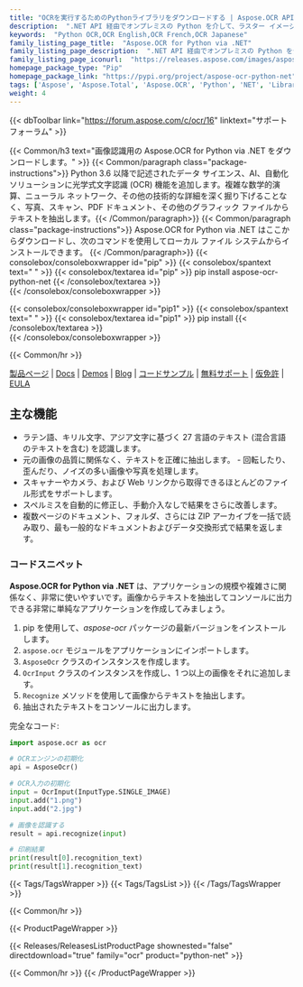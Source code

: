 ```yaml
---
title: "OCRを実行するためのPythonライブラリをダウンロードする | Aspose.OCR API"
description:  ".NET API 経由でオンプレミスの Python を介して、ラスター イメージから英語、フランス語、スペイン語、ポルトガル語の文字とテキストを認識するためのテキスト抽出 Python ライブラリをダウンロードします。"
keywords:  "Python OCR,OCR English,OCR French,OCR Japanese"
family_listing_page_title:  "Aspose.OCR for Python via .NET"
family_listing_page_description:  ".NET API 経由でオンプレミスの Python を介して、ラスター イメージから英語、フランス語、スペイン語、ポルトガル語の文字とテキストを認識するためのテキスト抽出 Python ライブラリをダウンロードします。"
family_listing_page_iconurl:  "https://releases.aspose.com/images/aspose/aspose_ocr-for-python.png"
homepage_package_type: "Pip"
homepage_package_link: "https://pypi.org/project/aspose-ocr-python-net"
tags: ['Aspose', 'Aspose.Total', 'Aspose.OCR', 'Python', 'NET', 'Library', 'PDF', 'OCR', 'TIFF','PNG', 'BMP', 'JPEG', 'Image', 'recognition', 'MacOS', 'Windows', 'Linux', 'PIP']
weight: 4
---
```


{{< dbToolbar link="https://forum.aspose.com/c/ocr/16" linktext="サポートフォーラム" >}}

{{< Common/h3 text="画像認識用の Aspose.OCR for Python via .NET をダウンロードします。"  >}}
{{< Common/paragraph class="package-instructions">}}
Python 3.6 以降で記述されたデータ サイエンス、AI、自動化ソリューションに光学式文字認識 (OCR) 機能を追加します。複雑な数学的演算、ニューラル ネットワーク、その他の技術的な詳細を深く掘り下げることなく、写真、スキャン、PDF ドキュメント、その他のグラフィック ファイルからテキストを抽出します。{{< /Common/paragraph>}}
{{< Common/paragraph class="package-instructions">}}
Aspose.OCR for Python via .NET はここからダウンロードし、次のコマンドを使用してローカル ファイル システムからインストールできます。
{{< /Common/paragraph>}}
{{< consolebox/consoleboxwrapper id="pip" >}}
       {{< consolebox/spantext text=" " >}}
       {{< consolebox/textarea id="pip" >}} pip install aspose-ocr-python-net {{< /consolebox/textarea >}}       
{{< /consolebox/consoleboxwrapper >}}

{{< consolebox/consoleboxwrapper id="pip1" >}}
       {{< consolebox/spantext text=" " >}}
       {{< consolebox/textarea id="pip1" >}} pip install <downloaded-package-path> {{< /consolebox/textarea >}}       
{{< /consolebox/consoleboxwrapper >}}

{{< Common/hr >}}

[製品ページ](https://products.aspose.com/ocr/python-net/) | [Docs](https://docs.aspose.com/ocr/python-net/) | [Demos](https://products.aspose.app/ocr/family/) | [Blog](https://blog.aspose.com/categories/aspose.ocr-product-family/) | [コードサンプル](https://docs.aspose.com/ocr/python-net/getting-started/) | [無料サポート](https://forum.aspose.com/c/ocr/16) | [仮免許](https://purchase.aspose.com/temporary-license) | [EULA](https://about.aspose.com/legal/eula/)

## 主な機能

- ラテン語、キリル文字、アジア文字に基づく 27 言語のテキスト (混合言語のテキストを含む) を認識します。
- 元の画像の品質に関係なく、テキストを正確に抽出します。 - 回転したり、歪んだり、ノイズの多い画像や写真を処理します。
- スキャナーやカメラ、および Web リンクから取得できるほとんどのファイル形式をサポートします。
- スペルミスを自動的に修正し、手動介入なしで結果をさらに改善します。
- 複数ページのドキュメント、フォルダ、さらには ZIP アーカイブを一括で読み取り、最も一般的なドキュメントおよびデータ交換形式で結果を返します。
### コードスニペット

**Aspose.OCR for Python via .NET** は、アプリケーションの規模や複雑さに関係なく、非常に使いやすいです。画像からテキストを抽出してコンソールに出力できる非常に単純なアプリケーションを作成してみましょう。

1. pip を使用して、*aspose-ocr* パッケージの最新バージョンをインストールします。
2. `aspose.ocr` モジュールをアプリケーションにインポートします。
3. `AsposeOcr` クラスのインスタンスを作成します。
4. `OcrInput` クラスのインスタンスを作成し、1 つ以上の画像をそれに追加します。
5. `Recognize` メソッドを使用して画像からテキストを抽出します。
6. 抽出されたテキストをコンソールに出力します。

完全なコード:

```python
import aspose.ocr as ocr

# OCRエンジンの初期化
api = AsposeOcr()

# OCR入力の初期化
input = OcrInput(InputType.SINGLE_IMAGE)
input.add("1.png")
input.add("2.jpg")

# 画像を認識する
result = api.recognize(input)

# 印刷結果
print(result[0].recognition_text)
print(result[1].recognition_text)
```

{{< Tags/TagsWrapper >}}
 {{< Tags/TagsList >}}
{{< /Tags/TagsWrapper >}}

{{< Common/hr >}}

{{< ProductPageWrapper >}}
<!-- ReleasesListProductPage-->
   {{< Releases/ReleasesListProductPage shownested="false"  directdownload="true" family="ocr" product="python-net" >}}
<!-- /ReleasesListProductPage-->
{{< Common/hr >}}
{{< /ProductPageWrapper >}}
